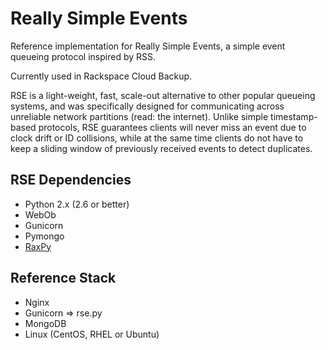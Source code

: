 # Really Simple Events

Reference implementation for Really Simple Events, a simple event queueing protocol inspired by RSS.

Currently used in Rackspace Cloud Backup.

RSE is a light-weight, fast, scale-out alternative to other popular queueing systems, and was specifically designed for communicating across unreliable network partitions (read: the internet). Unlike simple timestamp-based protocols, RSE guarantees clients will never miss an event due to clock drift or ID collisions, while at the same time clients do not have to keep a sliding window of previously received events to detect duplicates.

## RSE Dependencies

* Python 2.x (2.6 or better)
* WebOb
* Gunicorn
* Pymongo
* [RaxPy](https://github.rackspace.com/atl/rax-py)

## Reference Stack

* Nginx
* Gunicorn => rse.py
* MongoDB
* Linux (CentOS, RHEL or Ubuntu)
